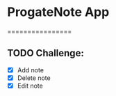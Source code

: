 # ProgateNote App

================

## TODO Challenge:

- [x] Add note
- [x] Delete note
- [x] Edit note
